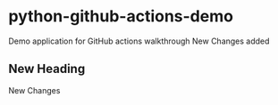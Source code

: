 # python-github-actions-demo
Demo application for GitHub actions walkthrough
New Changes added
## New Heading
New Changes
